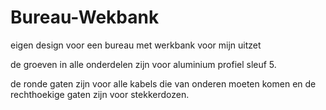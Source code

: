 # Bureau-Wekbank
eigen design voor een bureau met werkbank voor mijn uitzet


de groeven in alle onderdelen zijn voor aluminium profiel sleuf 5.

de ronde gaten zijn voor alle kabels die van onderen moeten komen en de rechthoekige gaten zijn voor stekkerdozen.
